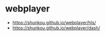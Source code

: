 webplayer
=========

- https://shunkou.github.io/webplayer/hls/
- https://shunkou.github.io/webplayer/dash/
